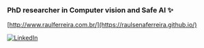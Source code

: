 ### PhD researcher in Computer vision and Safe AI ✨

[http://www.raulferreira.com.br/](https://raulsenaferreira.github.io/)

[![LinkedIn](https://img.shields.io/static/v1?label=LinkedIn&message=%20&color=blue&logo=LinkedIn&style=flat-square&logoColor=white)](https://www.linkedin.com/in/raulsenaferreira)
